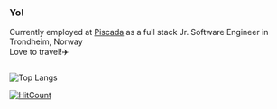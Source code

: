 ### Yo!

Currently employed at [Piscada](https://piscada.com) as a full stack Jr. Software Engineer in Trondheim, Norway </br>
Love to travel!:airplane:

### 



![Top Langs](https://github-readme-stats.vercel.app/api/top-langs/?username=tollii&hide=TeX&layout=compact)

[![HitCount](http://hits.dwyl.com/tollii/tollii/tollii.svg)](http://hits.dwyl.com/tollii/tollii/tollii)
